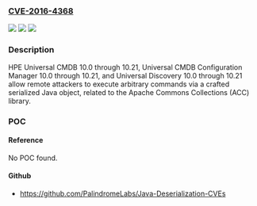 ### [CVE-2016-4368](https://cve.mitre.org/cgi-bin/cvename.cgi?name=CVE-2016-4368)
![](https://img.shields.io/static/v1?label=Product&message=n%2Fa&color=blue)
![](https://img.shields.io/static/v1?label=Version&message=n%2Fa&color=blue)
![](https://img.shields.io/static/v1?label=Vulnerability&message=n%2Fa&color=brighgreen)

### Description

HPE Universal CMDB 10.0 through 10.21, Universal CMDB Configuration Manager 10.0 through 10.21, and Universal Discovery 10.0 through 10.21 allow remote attackers to execute arbitrary commands via a crafted serialized Java object, related to the Apache Commons Collections (ACC) library.

### POC

#### Reference
No POC found.

#### Github
- https://github.com/PalindromeLabs/Java-Deserialization-CVEs

